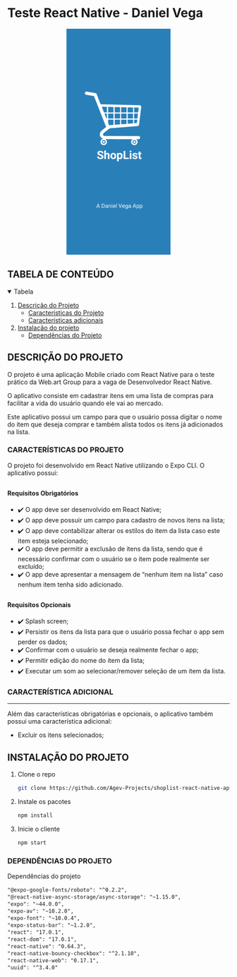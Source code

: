# Teste React Native - Daniel Vega

<p align="center">
<img src="https://github.com/Agev-Projects/shoplist-react-native-app/blob/main/assets/splash.png?raw=true" alt="Splash Screen" width="auto" height="512">
</p>

## TABELA DE CONTEÚDO

<!-- TABELA DE CONTEÚDO -->
<details open="open">
  <summary>Tabela</summary>
  <ol>
    <li>
      <a href="#descrição-do-projeto">Descrição do Projeto</a>
      <ul>
        <li><a href="#características-do-projeto">Características do Projeto</a></li>
        <li><a href="#características-adicionais">Características adicionais</a></li>
      </ul>
    </li>
    <li>
      <a href="#instalação-do-projeto">Instalação do projeto</a>
      <ul>
       <li><a href="#dependências-do-projeto">Dependências do Projeto</a></li>
      </ul>
    </li>
  </ol>
</details>

## DESCRIÇÃO DO PROJETO

O projeto é uma aplicação Mobile criado com React Native para o teste prático da Web.art Group para a vaga de Desenvolvedor React Native.

O aplicativo consiste em cadastrar itens em uma lista de compras para facilitar a vida do usuário quando ele vai ao mercado.

Este aplicativo possui um campo para que o usuário possa digitar o nome do item que deseja comprar e também alista todos os itens já adicionados na lista.

### CARACTERÍSTICAS DO PROJETO

O projeto foi desenvolvido em React Native utilizando o Expo CLI. O aplicativo possui:

## <h4>Requisitos Obrigatórios </h4>

- :heavy_check_mark: O app deve ser desenvolvido em React Native;
- :heavy_check_mark: O app deve possuir um campo para cadastro de novos itens na lista;
- :heavy_check_mark: O app deve contabilizar alterar os estilos do item da lista caso este item esteja selecionado;
- :heavy_check_mark: O app deve permitir a exclusão de itens da lista, sendo que é necessário confirmar com o usuário se o item pode realmente ser excluído;
- :heavy_check_mark: O app deve apresentar a mensagem de “nenhum item na lista” caso nenhum item tenha sido adicionado.

## <h4>Requisitos Opcionais </h4>

- :heavy_check_mark: Splash screen;
- :heavy_check_mark: Persistir os itens da lista para que o usuário possa fechar o app sem perder os dados;
- :heavy_check_mark: Confirmar com o usuário se deseja realmente fechar o app;
- :heavy_check_mark: Permitir edição do nome do item da lista;
- :heavy_check_mark: Executar um som ao selecionar/remover seleção de um item da lista.

### CARACTERÍSTICA ADICIONAL

---

Além das características obrigatórias e opcionais, o aplicativo também possui uma característica adicional:

- Excluir os itens selecionados;

## INSTALAÇÃO DO PROJETO

1. Clone o repo
   ```sh
   git clone https://github.com/Agev-Projects/shoplist-react-native-app.git
   ```
2. Instale os pacotes
   ```sh
   npm install
   ```
3. Inicie o cliente
   ```sh
   npm start
   ```

### DEPENDÊNCIAS DO PROJETO

Dependências do projeto

```
"@expo-google-fonts/roboto": "^0.2.2",
"@react-native-async-storage/async-storage": "~1.15.0",
"expo": "~44.0.0",
"expo-av": "~10.2.0",
"expo-font": "~10.0.4",
"expo-status-bar": "~1.2.0",
"react": "17.0.1",
"react-dom": "17.0.1",
"react-native": "0.64.3",
"react-native-bouncy-checkbox": "^2.1.10",
"react-native-web": "0.17.1",
"uuid": "^3.4.0"
```
